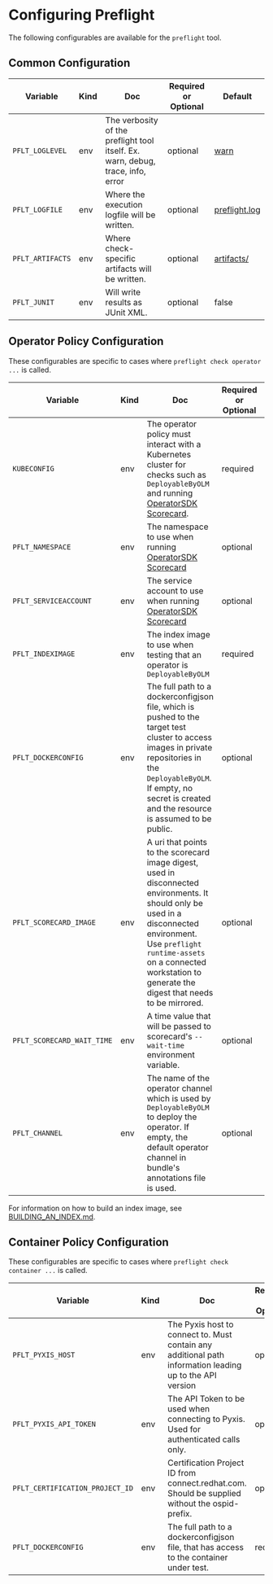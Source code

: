 # Configuring Preflight

The following configurables are available for the `preflight` tool.

## Common Configuration

|Variable|Kind|Doc|Required or Optional|Default|
|--|--|--|--|--|
|`PFLT_LOGLEVEL`|env|The verbosity of the preflight tool itself. Ex. warn, debug, trace, info, error|optional|[warn](https://github.com/redhat-openshift-ecosystem/openshift-preflight/blob/main/cmd/defaults.go#L6)|
|`PFLT_LOGFILE`|env|Where the execution logfile will be written.|optional|[preflight.log](https://github.com/redhat-openshift-ecosystem/openshift-preflight/blob/main/cmd/defaults.go#L5)|
|`PFLT_ARTIFACTS`|env|Where check-specific artifacts will be written.|optional|[artifacts/](https://github.com/redhat-openshift-ecosystem/openshift-preflight/blob/main/cmd/defaults.go#L7)|
|`PFLT_JUNIT`|env|Will write results as JUnit XML.|optional|false|

## Operator Policy Configuration

These configurables are specific to cases where `preflight check operator ...`
is called.

|Variable|Kind|Doc|Required or Optional|Default|
|--|--|--|--|--|
|`KUBECONFIG`|env|The operator policy must interact with a Kubernetes cluster for checks such as `DeployableByOLM` and running [OperatorSDK Scorecard](https://sdk.operatorframework.io/docs/testing-operators/scorecard/).|required|-|
|`PFLT_NAMESPACE`|env|The namespace to use when running [OperatorSDK Scorecard](https://sdk.operatorframework.io/docs/testing-operators/scorecard/)|optional|[default](https://github.com/redhat-openshift-ecosystem/openshift-preflight/blob/main/cmd/defaults.go#L8)|
|`PFLT_SERVICEACCOUNT`|env|The service account to use when running [OperatorSDK Scorecard](https://sdk.operatorframework.io/docs/testing-operators/scorecard/)|optional|[default](https://github.com/redhat-openshift-ecosystem/openshift-preflight/blob/main/cmd/defaults.go#L9)|
|`PFLT_INDEXIMAGE`|env|The index image to use when testing that an operator is `DeployableByOLM`|required|-|
|`PFLT_DOCKERCONFIG`|env|The full path to a dockerconfigjson file, which is pushed to the target test cluster to access images in private repositories in the `DeployableByOLM`. If empty, no secret is created and the resource is assumed to be public.|optional|-|
|`PFLT_SCORECARD_IMAGE`|env|A uri that points to the scorecard image digest, used in disconnected environments. It should only be used in a disconnected environment. Use `preflight runtime-assets` on a connected workstation to generate the digest that needs to be mirrored.|optional|-|
|`PFLT_SCORECARD_WAIT_TIME`|env|A time value that will be passed to scorecard's `--wait-time` environment variable.|optional|[default](https://github.com/redhat-openshift-ecosystem/openshift-preflight/blob/main/cmd/defaults.go#L10)|
|`PFLT_CHANNEL`|env|The name of the operator channel which is used by `DeployableByOLM` to deploy the operator. If empty, the default operator channel in bundle's annotations file is used.|optional|-|


For information on how to build an index image, see [BUILDING_AN_INDEX.md](BUILDING_AN_INDEX.md).

## Container Policy Configuration

These configurables are specific to cases where `preflight check container ...`
is called.

|Variable|Kind|Doc|Required or Optional|Default|
|--|--|--|--|--|
|`PFLT_PYXIS_HOST`|env|The Pyxis host to connect to. Must contain any additional path information leading up to the API version|optional|catalog.redhat.com/api/containers|
|`PFLT_PYXIS_API_TOKEN`|env|The API Token to be used when connecting to Pyxis. Used for authenticated calls only.|optional?|-|
|`PFLT_CERTIFICATION_PROJECT_ID`|env|Certification Project ID from connect.redhat.com. Should be supplied without the ospid- prefix.|optional?|-|
|`PFLT_DOCKERCONFIG`|env|The full path to a dockerconfigjson file, that has access to the container under test.|required|-|
